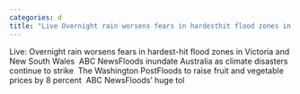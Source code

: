 ```yaml
---
categories: d
title: "Live Overnight rain worsens fears in hardesthit flood zones in Victoria and New South Wales  ABC News"
---
```

Live: Overnight rain worsens fears in hardest-hit flood zones in Victoria and New South Wales&nbsp;&nbsp;ABC NewsFloods inundate Australia as climate disasters continue to strike&nbsp;&nbsp;The Washington PostFloods to raise fruit and vegetable prices by 8 percent&nbsp;&nbsp;ABC NewsFloods’ huge tol
